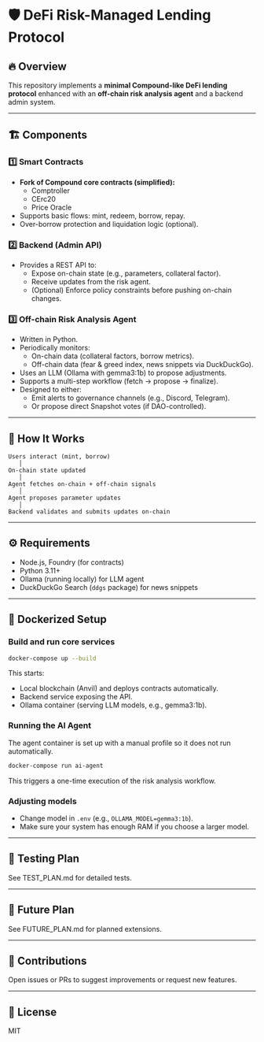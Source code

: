# 🛡️ DeFi Risk-Managed Lending Protocol

## 🔥 Overview

This repository implements a **minimal Compound-like DeFi lending protocol** enhanced with an **off-chain risk analysis agent** and a backend admin system.

---

## 🏗️ Components

### 1️⃣ Smart Contracts

- **Fork of Compound core contracts (simplified):**
  - Comptroller
  - CErc20
  - Price Oracle
- Supports basic flows: mint, redeem, borrow, repay.
- Over-borrow protection and liquidation logic (optional).

### 2️⃣ Backend (Admin API)

- Provides a REST API to:
  - Expose on-chain state (e.g., parameters, collateral factor).
  - Receive updates from the risk agent.
  - (Optional) Enforce policy constraints before pushing on-chain changes.

### 3️⃣ Off-chain Risk Analysis Agent

- Written in Python.
- Periodically monitors:
  - On-chain data (collateral factors, borrow metrics).
  - Off-chain data (fear & greed index, news snippets via DuckDuckGo).
- Uses an LLM (Ollama with gemma3:1b) to propose adjustments.
- Supports a multi-step workflow (fetch → propose → finalize).
- Designed to either:
  - Emit alerts to governance channels (e.g., Discord, Telegram).
  - Or propose direct Snapshot votes (if DAO-controlled).

---

## 🚀 How It Works

```
Users interact (mint, borrow)
   │
On-chain state updated
   │
Agent fetches on-chain + off-chain signals
   │
Agent proposes parameter updates
   │
Backend validates and submits updates on-chain
```

---

## ⚙️ Requirements

- Node.js, Foundry (for contracts)
- Python 3.11+
- Ollama (running locally) for LLM agent
- DuckDuckGo Search (`ddgs` package) for news snippets

---

## 🐳 Dockerized Setup

### Build and run core services

```bash
docker-compose up --build
```

This starts:

- Local blockchain (Anvil) and deploys contracts automatically.
- Backend service exposing the API.
- Ollama container (serving LLM models, e.g., gemma3:1b).

### Running the AI Agent

The agent container is set up with a manual profile so it does not run automatically.

```bash
docker-compose run ai-agent
```

This triggers a one-time execution of the risk analysis workflow.

### Adjusting models

- Change model in `.env` (e.g., `OLLAMA_MODEL=gemma3:1b`).
- Make sure your system has enough RAM if you choose a larger model.

---

## 🧪 Testing Plan

See TEST\_PLAN.md for detailed tests.

---

## 🌱 Future Plan

See FUTURE\_PLAN.md for planned extensions.

---

## 💬 Contributions

Open issues or PRs to suggest improvements or request new features.

---

## 📄 License

MIT

